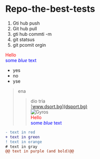 # Repo-the-best-tests
1. Gti hub push
2. Git hub pull
3. gti hub commti -m
4. git statsus
5. git pcomit orgin
    
<span style="color:red">Hello</span>    
<span style="color:blue">some *blue* text</span>  

- yes
- no
- yse  
> ena   
>> dio 
> tria  
[www.dsort.bg](dsport.bg)  
![Gyros](https://thumbs.dreamstime.com/z/greek-gyros-pita-chopped-pork-meat-onion-tzatziki-sauce-greek-gyros-pita-chopped-meat-onion-tzatziki-sauce-125294342.jpg)   
<span style="color:red">Hello</span>    
<span style="color:blue">some *blue* text</span> 
```diff
- text in red
+ text in green
! text in orange
# text in gray
@@ text in purple (and bold)@@
```
